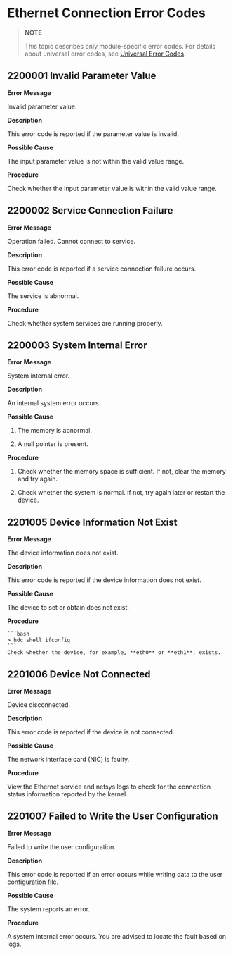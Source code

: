 # Ethernet Connection Error Codes

> **NOTE**
>
> This topic describes only module-specific error codes. For details about universal error codes, see [Universal Error Codes](errorcode-universal.md).

## 2200001 Invalid Parameter Value

**Error Message**

Invalid parameter value.

**Description**

This error code is reported if the parameter value is invalid.

**Possible Cause**

The input parameter value is not within the valid value range.

**Procedure**

Check whether the input parameter value is within the valid value range.

## 2200002 Service Connection Failure

**Error Message**

Operation failed. Cannot connect to service.

**Description**

This error code is reported if a service connection failure occurs.

**Possible Cause**

The service is abnormal.

**Procedure**

Check whether system services are running properly.

## 2200003 System Internal Error

**Error Message**

System internal error.

**Description**

An internal system error occurs.

**Possible Cause**

1. The memory is abnormal.

2. A null pointer is present.

**Procedure**

1. Check whether the memory space is sufficient. If not, clear the memory and try again.

2. Check whether the system is normal. If not, try again later or restart the device.

## 2201005 Device Information Not Exist

**Error Message**

The device information does not exist.

**Description**

This error code is reported if the device information does not exist.

**Possible Cause**

The device to set or obtain does not exist.

**Procedure**

    ```bash
    > hdc shell ifconfig
    ```
    Check whether the device, for example, **eth0** or **eth1**, exists.

## 2201006 Device Not Connected

**Error Message**

Device disconnected.

**Description**

This error code is reported if the device is not connected.

**Possible Cause**

The network interface card (NIC) is faulty.

**Procedure**

View the Ethernet service and netsys logs to check for the connection status information reported by the kernel.

## 2201007 Failed to Write the User Configuration

**Error Message**

Failed to write the user configuration.

**Description**

This error code is reported if an error occurs while writing data to the user configuration file.

**Possible Cause**

The system reports an error.

**Procedure**

A system internal error occurs. You are advised to locate the fault based on logs.
